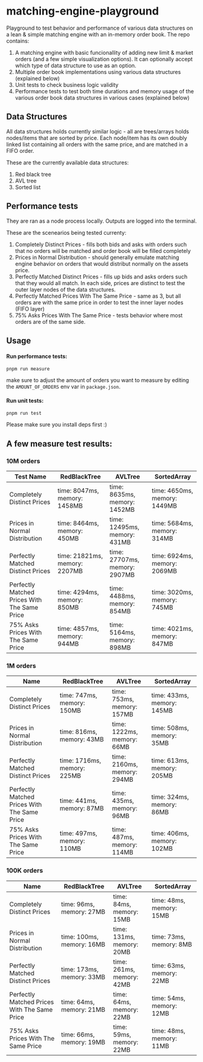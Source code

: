 # matching-engine-playground

Playground to test behavior and performance of various data structures on a lean & simple matching engine with an in-memory order book.
The repo contains:
1. A matching engine with basic funcionallity of adding new limit & market orders (and a few simple visualization options). It can optionally accept which type of data structure to use as an option.
2. Multiple order book implementations using various data structures (explained below)
3. Unit tests to check business logic validity
4. Performance tests to test both time durations and memory usage of the various order book data structures in various cases (explained below)


## Data Structures
All data structures holds currently similar logic - all are trees/arrays holds nodes/items that are sorted by price. 
Each node/item has its own doubly linked list containing all orders with the same price, and are matched in a FIFO order.

These are the currently available data structures:
1. Red black tree
2. AVL tree
3. Sorted list

## Performance tests 

They are ran as a node process locally. Outputs are logged into the terminal.

These are the scenearios being tested currenty:
1. Completely Distinct Prices - fills both bids and asks with orders such that no orders will be matched and order book will be filled completely
2. Prices in Normal Distribution - should generally emulate matching engine behavior on orders that would distribut normally on the assets price.
3. Perfectly Matched Distinct Prices - fills up bids and asks orders such that they would all match. In each side, prices are distinct to test the outer layer nodes of the data structures.
4. Perfectly Matched Prices With The Same Price - same as 3, but all orders are with the same price in order to test the inner layer nodes (FIFO layer)
5. 75% Asks Prices With The Same Price - tests behavior where most orders are of the same side.

## Usage


#### Run performance tests:
`pnpm run measure`

make sure to adjust the amount of orders you want to measure by editing the `AMOUNT_OF_ORDERS` env var in `package.json`.


#### Run unit tests:
`pnpm run test`

Please make sure you install deps first :)


## A few measure test results:

### 10M orders
| Test Name                                           | RedBlackTree                  | AVLTree                      | SortedArray                 |
|------------------------------------------------|-------------------------------|-------------------------------|-----------------------------|
| Completely Distinct Prices                    | time: 8047ms, memory: 1458MB  | time: 8635ms, memory: 1452MB  | time: 4650ms, memory: 1449MB |
| Prices in Normal Distribution                 | time: 8464ms, memory: 450MB   | time: 12495ms, memory: 431MB  | time: 5684ms, memory: 314MB  |
| Perfectly Matched Distinct Prices             | time: 21821ms, memory: 2207MB | time: 27707ms, memory: 2907MB | time: 6924ms, memory: 2069MB |
| Perfectly Matched Prices With The Same Price  | time: 4294ms, memory: 850MB   | time: 4488ms, memory: 854MB   | time: 3020ms, memory: 745MB   |
| 75% Asks Prices With The Same Price           | time: 4857ms, memory: 944MB   | time: 5164ms, memory: 898MB   | time: 4021ms, memory: 847MB   |


### 1M orders
| Name                                           | RedBlackTree                | AVLTree                    | SortedArray               |
|------------------------------------------------|-----------------------------|-----------------------------|---------------------------|
| Completely Distinct Prices                    | time: 747ms, memory: 150MB  | time: 753ms, memory: 157MB  | time: 433ms, memory: 145MB |
| Prices in Normal Distribution                 | time: 816ms, memory: 43MB   | time: 1222ms, memory: 66MB  | time: 508ms, memory: 35MB  |
| Perfectly Matched Distinct Prices             | time: 1716ms, memory: 225MB | time: 2160ms, memory: 294MB | time: 613ms, memory: 205MB |
| Perfectly Matched Prices With The Same Price  | time: 441ms, memory: 87MB   | time: 435ms, memory: 96MB   | time: 324ms, memory: 86MB  |
| 75% Asks Prices With The Same Price           | time: 497ms, memory: 110MB  | time: 487ms, memory: 114MB  | time: 406ms, memory: 102MB |


### 100K orders

| Name                                           | RedBlackTree              | AVLTree                  | SortedArray             |
|------------------------------------------------|---------------------------|---------------------------|-------------------------|
| Completely Distinct Prices                    | time: 96ms, memory: 27MB  | time: 84ms, memory: 15MB  | time: 48ms, memory: 15MB |
| Prices in Normal Distribution                 | time: 100ms, memory: 16MB | time: 131ms, memory: 20MB | time: 73ms, memory: 8MB  |
| Perfectly Matched Distinct Prices             | time: 173ms, memory: 33MB | time: 261ms, memory: 42MB | time: 63ms, memory: 22MB |
| Perfectly Matched Prices With The Same Price  | time: 64ms, memory: 21MB  | time: 64ms, memory: 22MB  | time: 54ms, memory: 12MB |
| 75% Asks Prices With The Same Price           | time: 66ms, memory: 19MB  | time: 59ms, memory: 22MB  | time: 48ms, memory: 11MB |

